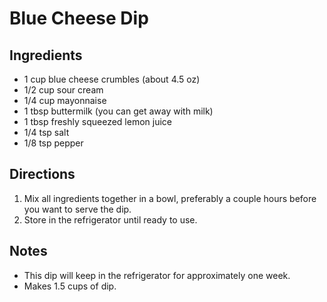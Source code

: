 # Blue Cheese Dip

## Ingredients
* 1 cup blue cheese crumbles (about 4.5 oz)
* 1/2 cup sour cream
* 1/4 cup mayonnaise
* 1 tbsp buttermilk (you can get away with milk)
* 1 tbsp freshly squeezed lemon juice
* 1/4 tsp salt
* 1/8 tsp pepper

## Directions
1. Mix all ingredients together in a bowl, preferably a couple hours before you want to serve the dip.
2. Store in the refrigerator until ready to use.

## Notes
* This dip will keep in the refrigerator for approximately one week.
* Makes 1.5 cups of dip.
